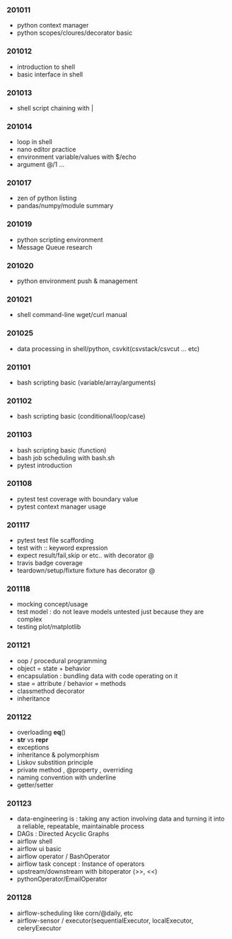 ### 201011

- python context manager
- python scopes/cloures/decorator basic

### 201012

- introduction to shell
- basic interface in shell

### 201013

- shell script chaining with |

### 201014

- loop in shell
- nano editor practice
- environment variable/values with $/echo
- argument $@/$1 ...

### 201017

- zen of python listing
- pandas/numpy/module summary

### 201019

- python scripting environment
- Message Queue research

### 201020

- python environment push & management

### 201021

- shell command-line wget/curl manual

### 201025

- data processing in shell/python, csvkit(csvstack/csvcut ... etc)

### 201101

- bash scripting basic (variable/array/arguments)

### 201102

- bash scripting basic (conditional/loop/case)

### 201103

- bash scripting basic (function)
- bash job scheduling with bash.sh
- pytest introduction

### 201108

- pytest test coverage with boundary value
- pytest context manager usage

### 201117

- pytest test file scaffording
- test with :: keyword expression
- expect result/fail,skip or etc.. with decorator @
- travis badge coverage
- teardown/setup/fixture fixture has decorator @

### 201118

- mocking concept/usage
- test model : do not leave models untested just because they are complex
- testing plot/matplotlib

### 201121

- oop / procedural programming
- object = state + behavior
- encapsulation : bundling data with code operating on it
- stae = attribute / behavior = methods
- classmethod decorator
- inheritance

### 201122

- overloading __eq__()
- __str__ vs __repr__
- exceptions
- inheritance & polymorphism
- Liskov substition principle
- private method , @property , overriding
- naming convention with underline
- getter/setter

### 201123

- data-engineering is : taking any action involving data and turning it into a reliable, repeatable, maintainable process
- DAGs : Directed Acyclic Graphs
- airflow shell 
- airflow ui basic
- airflow operator / BashOperator 
- airflow task concept : Instance of operators
- upstream/downstream with bitoperator (>>, <<)
- pythonOperator/EmailOperator

### 201128

- airflow-scheduling like corn/@daily, etc
- airflow-sensor / executor(sequentialExecutor, localExecutor, celeryExecutor
